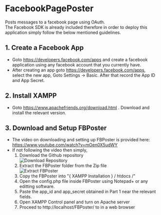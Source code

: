 # FacebookPagePoster
Posts messages to a facebook page using OAuth.   
The Facebook SDK is already included therefore in order to deploy this application simply follow the below mentioned guidelines.

## 1. Create a Facebook App
- Goto https://developers.facebook.com/apps and create a facebook application using any facebook account that you currently have.
- After creating an app goto https://developers.facebook.com/apps, select the new app, Goto Settings -> Basic. After that record the App ID and App Secret.

## 2. Install XAMPP
- Goto https://www.apachefriends.org/download.html . Download and install the relevant version. 

## 3. Download and Setup FBPoster
- The video on downloading and setting up FBPoster is provided here: https://www.youtube.com/watch?v=mOen0X5udWY
- If not following the video then simply,  
  1. Download the Github repository       
     ![Download Repository](https://i.imgur.com/9BK7iEN.jpg)
  2. Extract the FBPoster folder from the Zip file  
     ![Extract FBPoster](https://i.imgur.com/uJwjlgE.jpg)
  3. Copy the FBPoster into "{ XAMPP Installation } / htdocs /"
  4. Open the config.php file inside FBPoster using Notepad+ or any editting software.
  5. Paste the app_id and app_secret obtained in Part 1 near the relevant fields. 
  6. Open XAMPP Control panel and turn on Apache server
  7. Proceed to http://localhost/FBPoster/ to in a web browser
